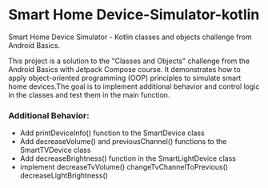 # Smart Home Device-Simulator-kotlin
Smart Home Device Simulator -  Kotlin classes and objects challenge from Android Basics.

This project is a solution to the "Classes and Objects" challenge from the Android Basics with Jetpack Compose course. It demonstrates how to apply object-oriented programming (OOP) principles to simulate smart home devices.The goal is to implement additional behavior and control logic in the classes and test them in the main function.

### Additional Behavior:
- Add printDeviceInfo() function to the SmartDevice class
- Add decreaseVolume() and previousChannel() functions to the SmartTVDevice class
- Add decreaseBrightness() function in the SmartLightDevice class
- implement decreaseTvVolume() changeTvChannelToPrevious() decreaseLightBrightness() 
